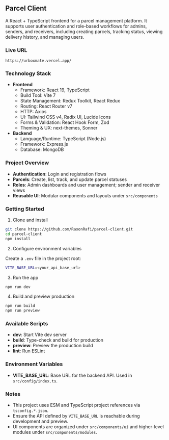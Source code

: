 ## Parcel Client

A React + TypeScript frontend for a parcel management platform. It supports user authentication and role-based workflows for admins, senders, and receivers, including creating parcels, tracking status, viewing delivery history, and managing users.

### Live URL

`https://urboxmate.vercel.app/`

### Technology Stack

- **Frontend**
  - Framework: React 19, TypeScript
  - Build Tool: Vite 7
  - State Management: Redux Toolkit, React Redux
  - Routing: React Router v7
  - HTTP: Axios
  - UI: Tailwind CSS v4, Radix UI, Lucide Icons
  - Forms & Validation: React Hook Form, Zod
  - Theming & UX: next-themes, Sonner
- **Backend**
  - Language/Runtime: TypeScript (Node.js)
  - Framework: Express.js
  - Database: MongoDB

### Project Overview

- **Authentication**: Login and registration flows
- **Parcels**: Create, list, track, and update parcel statuses
- **Roles**: Admin dashboards and user management; sender and receiver views
- **Reusable UI**: Modular components and layouts under `src/components`

### Getting Started

1. Clone and install

```bash
git clone https://github.com/RaxonRafi/parcel-client.git
cd parcel-client
npm install
```

2. Configure environment variables

Create a `.env` file in the project root:

```bash
VITE_BASE_URL=<your_api_base_url>
```

3. Run the app

```bash
npm run dev
```

4. Build and preview production

```bash
npm run build
npm run preview
```

### Available Scripts

- **dev**: Start Vite dev server
- **build**: Type-check and build for production
- **preview**: Preview the production build
- **lint**: Run ESLint

### Environment Variables

- **VITE_BASE_URL**: Base URL for the backend API. Used in `src/config/index.ts`.

### Notes

- This project uses ESM and TypeScript project references via `tsconfig.*.json`.
- Ensure the API defined by `VITE_BASE_URL` is reachable during development and preview.
- UI components are organized under `src/components/ui` and higher-level modules under `src/components/modules`.
